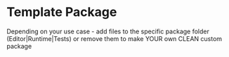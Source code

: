 # Template Package

Depending on your use case - add files to the specific package folder (Editor|Runtime|Tests) or remove them to make YOUR own CLEAN custom package

